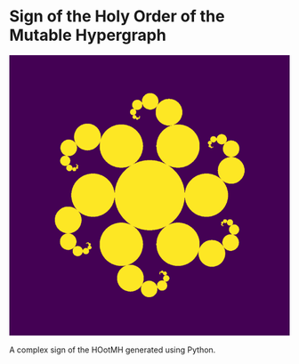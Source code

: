 # Sign of the Holy Order of the Mutable Hypergraph
![Image](sign.png "sign")

A complex sign of the HOotMH generated using Python. 
